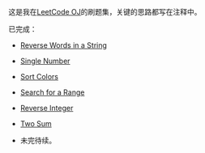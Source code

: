 这是我在[LeetCode OJ](https://oj.leetcode.com/ "LeetCode OJ")的刷题集，关键的思路都写在注释中。

已完成：

 - [Reverse Words in a String](https://oj.leetcode.com/submissions/detail/10373404/ "Reverse Words in a String")

 - [Single Number](https://oj.leetcode.com/problems/single-number/ "Single Number")

 - [Sort Colors](https://oj.leetcode.com/problems/sort-colors/ "Sort Colors")

 - [Search for a Range](https://oj.leetcode.com/problems/search-for-a-range/ "Search for a Range")

 - [Reverse Integer](https://oj.leetcode.com/problems/reverse-integer/ "Reverse Integer")

 - [Two Sum](https://oj.leetcode.com/problems/two-sum/ "Two Sum")

 - 未完待续。
